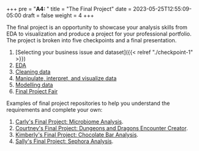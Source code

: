 +++
pre = "<b>A4: </b>"
title = "The Final Project"
date = 2023-05-25T12:55:09-05:00
draft = false
weight = 4
+++

The final project is an opportunity to showcase your analysis skills from EDA to 
visualization and produce a project for your professional portfolio. The project 
is broken into five checkpoints and a final presentation.

<!-- TODO: Update these links as you work -->

1. [Selecting your business issue and dataset]({{< relref "./checkpoint-1" >}})
1. [EDA]()
1. [Cleaning data]()
1. [Manipulate, interpret, and visualize data]()
1. [Modelling data]()
1. [Final Project Fair]()

Examples of final project repositories to help you understand the requirements and complete your own:

1. [Carly's Final Project: Microbiome Analysis](https://github.com/LaunchCodeEducation/data-analysis-final-project-sample-carly/tree/main).
1. [Courtney's Final Project: Dungeons and Dragons Encounter Creator](https://github.com/speudusa/data-analysis-final-project).
1. [Kimberly's Final Project: Chocolate Bar Analysis](https://github.com/codinglikeagirl42/ChocolateBarAnalysis).
1. [Sally's Final Project: Sephora Analysis](https://github.com/gildedgardenia/data-analysis-final-project).